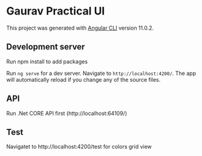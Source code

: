 # Gaurav Practical UI

This project was generated with [Angular CLI](https://github.com/angular/angular-cli) version 11.0.2.

## Development server

Run npm install to add packages

Run `ng serve` for a dev server. Navigate to `http://localhost:4200/`. The app will automatically reload if you change any of the source files.

## API

Run .Net CORE API first (http://localhost:64109/)

## Test

Navigatet to http://localhost:4200/test for colors grid view
